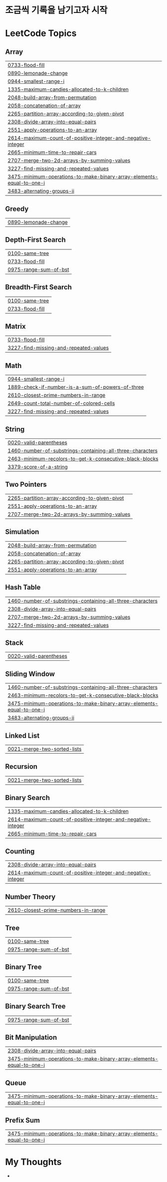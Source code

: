 # 조금씩 기록을 남기고자 시작

<!---LeetCode Topics Start-->
# LeetCode Topics
## Array
|  |
| ------- |
| [0733-flood-fill](https://github.com/kimminkuk/leetcode/tree/master/0733-flood-fill) |
| [0890-lemonade-change](https://github.com/kimminkuk/leetcode/tree/master/0890-lemonade-change) |
| [0944-smallest-range-i](https://github.com/kimminkuk/leetcode/tree/master/0944-smallest-range-i) |
| [1335-maximum-candies-allocated-to-k-children](https://github.com/kimminkuk/leetcode/tree/master/1335-maximum-candies-allocated-to-k-children) |
| [2048-build-array-from-permutation](https://github.com/kimminkuk/leetcode/tree/master/2048-build-array-from-permutation) |
| [2058-concatenation-of-array](https://github.com/kimminkuk/leetcode/tree/master/2058-concatenation-of-array) |
| [2265-partition-array-according-to-given-pivot](https://github.com/kimminkuk/leetcode/tree/master/2265-partition-array-according-to-given-pivot) |
| [2308-divide-array-into-equal-pairs](https://github.com/kimminkuk/leetcode/tree/master/2308-divide-array-into-equal-pairs) |
| [2551-apply-operations-to-an-array](https://github.com/kimminkuk/leetcode/tree/master/2551-apply-operations-to-an-array) |
| [2614-maximum-count-of-positive-integer-and-negative-integer](https://github.com/kimminkuk/leetcode/tree/master/2614-maximum-count-of-positive-integer-and-negative-integer) |
| [2665-minimum-time-to-repair-cars](https://github.com/kimminkuk/leetcode/tree/master/2665-minimum-time-to-repair-cars) |
| [2707-merge-two-2d-arrays-by-summing-values](https://github.com/kimminkuk/leetcode/tree/master/2707-merge-two-2d-arrays-by-summing-values) |
| [3227-find-missing-and-repeated-values](https://github.com/kimminkuk/leetcode/tree/master/3227-find-missing-and-repeated-values) |
| [3475-minimum-operations-to-make-binary-array-elements-equal-to-one-i](https://github.com/kimminkuk/leetcode/tree/master/3475-minimum-operations-to-make-binary-array-elements-equal-to-one-i) |
| [3483-alternating-groups-ii](https://github.com/kimminkuk/leetcode/tree/master/3483-alternating-groups-ii) |
## Greedy
|  |
| ------- |
| [0890-lemonade-change](https://github.com/kimminkuk/leetcode/tree/master/0890-lemonade-change) |
## Depth-First Search
|  |
| ------- |
| [0100-same-tree](https://github.com/kimminkuk/leetcode/tree/master/0100-same-tree) |
| [0733-flood-fill](https://github.com/kimminkuk/leetcode/tree/master/0733-flood-fill) |
| [0975-range-sum-of-bst](https://github.com/kimminkuk/leetcode/tree/master/0975-range-sum-of-bst) |
## Breadth-First Search
|  |
| ------- |
| [0100-same-tree](https://github.com/kimminkuk/leetcode/tree/master/0100-same-tree) |
| [0733-flood-fill](https://github.com/kimminkuk/leetcode/tree/master/0733-flood-fill) |
## Matrix
|  |
| ------- |
| [0733-flood-fill](https://github.com/kimminkuk/leetcode/tree/master/0733-flood-fill) |
| [3227-find-missing-and-repeated-values](https://github.com/kimminkuk/leetcode/tree/master/3227-find-missing-and-repeated-values) |
## Math
|  |
| ------- |
| [0944-smallest-range-i](https://github.com/kimminkuk/leetcode/tree/master/0944-smallest-range-i) |
| [1889-check-if-number-is-a-sum-of-powers-of-three](https://github.com/kimminkuk/leetcode/tree/master/1889-check-if-number-is-a-sum-of-powers-of-three) |
| [2610-closest-prime-numbers-in-range](https://github.com/kimminkuk/leetcode/tree/master/2610-closest-prime-numbers-in-range) |
| [2649-count-total-number-of-colored-cells](https://github.com/kimminkuk/leetcode/tree/master/2649-count-total-number-of-colored-cells) |
| [3227-find-missing-and-repeated-values](https://github.com/kimminkuk/leetcode/tree/master/3227-find-missing-and-repeated-values) |
## String
|  |
| ------- |
| [0020-valid-parentheses](https://github.com/kimminkuk/leetcode/tree/master/0020-valid-parentheses) |
| [1460-number-of-substrings-containing-all-three-characters](https://github.com/kimminkuk/leetcode/tree/master/1460-number-of-substrings-containing-all-three-characters) |
| [2463-minimum-recolors-to-get-k-consecutive-black-blocks](https://github.com/kimminkuk/leetcode/tree/master/2463-minimum-recolors-to-get-k-consecutive-black-blocks) |
| [3379-score-of-a-string](https://github.com/kimminkuk/leetcode/tree/master/3379-score-of-a-string) |
## Two Pointers
|  |
| ------- |
| [2265-partition-array-according-to-given-pivot](https://github.com/kimminkuk/leetcode/tree/master/2265-partition-array-according-to-given-pivot) |
| [2551-apply-operations-to-an-array](https://github.com/kimminkuk/leetcode/tree/master/2551-apply-operations-to-an-array) |
| [2707-merge-two-2d-arrays-by-summing-values](https://github.com/kimminkuk/leetcode/tree/master/2707-merge-two-2d-arrays-by-summing-values) |
## Simulation
|  |
| ------- |
| [2048-build-array-from-permutation](https://github.com/kimminkuk/leetcode/tree/master/2048-build-array-from-permutation) |
| [2058-concatenation-of-array](https://github.com/kimminkuk/leetcode/tree/master/2058-concatenation-of-array) |
| [2265-partition-array-according-to-given-pivot](https://github.com/kimminkuk/leetcode/tree/master/2265-partition-array-according-to-given-pivot) |
| [2551-apply-operations-to-an-array](https://github.com/kimminkuk/leetcode/tree/master/2551-apply-operations-to-an-array) |
## Hash Table
|  |
| ------- |
| [1460-number-of-substrings-containing-all-three-characters](https://github.com/kimminkuk/leetcode/tree/master/1460-number-of-substrings-containing-all-three-characters) |
| [2308-divide-array-into-equal-pairs](https://github.com/kimminkuk/leetcode/tree/master/2308-divide-array-into-equal-pairs) |
| [2707-merge-two-2d-arrays-by-summing-values](https://github.com/kimminkuk/leetcode/tree/master/2707-merge-two-2d-arrays-by-summing-values) |
| [3227-find-missing-and-repeated-values](https://github.com/kimminkuk/leetcode/tree/master/3227-find-missing-and-repeated-values) |
## Stack
|  |
| ------- |
| [0020-valid-parentheses](https://github.com/kimminkuk/leetcode/tree/master/0020-valid-parentheses) |
## Sliding Window
|  |
| ------- |
| [1460-number-of-substrings-containing-all-three-characters](https://github.com/kimminkuk/leetcode/tree/master/1460-number-of-substrings-containing-all-three-characters) |
| [2463-minimum-recolors-to-get-k-consecutive-black-blocks](https://github.com/kimminkuk/leetcode/tree/master/2463-minimum-recolors-to-get-k-consecutive-black-blocks) |
| [3475-minimum-operations-to-make-binary-array-elements-equal-to-one-i](https://github.com/kimminkuk/leetcode/tree/master/3475-minimum-operations-to-make-binary-array-elements-equal-to-one-i) |
| [3483-alternating-groups-ii](https://github.com/kimminkuk/leetcode/tree/master/3483-alternating-groups-ii) |
## Linked List
|  |
| ------- |
| [0021-merge-two-sorted-lists](https://github.com/kimminkuk/leetcode/tree/master/0021-merge-two-sorted-lists) |
## Recursion
|  |
| ------- |
| [0021-merge-two-sorted-lists](https://github.com/kimminkuk/leetcode/tree/master/0021-merge-two-sorted-lists) |
## Binary Search
|  |
| ------- |
| [1335-maximum-candies-allocated-to-k-children](https://github.com/kimminkuk/leetcode/tree/master/1335-maximum-candies-allocated-to-k-children) |
| [2614-maximum-count-of-positive-integer-and-negative-integer](https://github.com/kimminkuk/leetcode/tree/master/2614-maximum-count-of-positive-integer-and-negative-integer) |
| [2665-minimum-time-to-repair-cars](https://github.com/kimminkuk/leetcode/tree/master/2665-minimum-time-to-repair-cars) |
## Counting
|  |
| ------- |
| [2308-divide-array-into-equal-pairs](https://github.com/kimminkuk/leetcode/tree/master/2308-divide-array-into-equal-pairs) |
| [2614-maximum-count-of-positive-integer-and-negative-integer](https://github.com/kimminkuk/leetcode/tree/master/2614-maximum-count-of-positive-integer-and-negative-integer) |
## Number Theory
|  |
| ------- |
| [2610-closest-prime-numbers-in-range](https://github.com/kimminkuk/leetcode/tree/master/2610-closest-prime-numbers-in-range) |
## Tree
|  |
| ------- |
| [0100-same-tree](https://github.com/kimminkuk/leetcode/tree/master/0100-same-tree) |
| [0975-range-sum-of-bst](https://github.com/kimminkuk/leetcode/tree/master/0975-range-sum-of-bst) |
## Binary Tree
|  |
| ------- |
| [0100-same-tree](https://github.com/kimminkuk/leetcode/tree/master/0100-same-tree) |
| [0975-range-sum-of-bst](https://github.com/kimminkuk/leetcode/tree/master/0975-range-sum-of-bst) |
## Binary Search Tree
|  |
| ------- |
| [0975-range-sum-of-bst](https://github.com/kimminkuk/leetcode/tree/master/0975-range-sum-of-bst) |
## Bit Manipulation
|  |
| ------- |
| [2308-divide-array-into-equal-pairs](https://github.com/kimminkuk/leetcode/tree/master/2308-divide-array-into-equal-pairs) |
| [3475-minimum-operations-to-make-binary-array-elements-equal-to-one-i](https://github.com/kimminkuk/leetcode/tree/master/3475-minimum-operations-to-make-binary-array-elements-equal-to-one-i) |
## Queue
|  |
| ------- |
| [3475-minimum-operations-to-make-binary-array-elements-equal-to-one-i](https://github.com/kimminkuk/leetcode/tree/master/3475-minimum-operations-to-make-binary-array-elements-equal-to-one-i) |
## Prefix Sum
|  |
| ------- |
| [3475-minimum-operations-to-make-binary-array-elements-equal-to-one-i](https://github.com/kimminkuk/leetcode/tree/master/3475-minimum-operations-to-make-binary-array-elements-equal-to-one-i) |
<!---LeetCode Topics End-->


# My Thoughts
 - 
